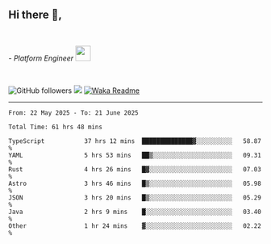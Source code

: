 <h2>Hi there  👋,</h2> </br>

<p><em>- Platform Engineer <img src="https://media.giphy.com/media/WUlplcMpOCEmTGBtBW/giphy.gif" width="30"> 
</em></p></br>


<!--[![Linkedin: prandogabriel](https://img.shields.io/badge/-prandogabriel-blue?style=flat-square&logo=Linkedin&logoColor=white&link=https://www.linkedin.com/in/prandogabriel/)](https://www.linkedin.com/in/prandogabriel)-->
![GitHub followers](https://img.shields.io/github/followers/prandogabriel?label=Follow&style=social)
![](https://komarev.com/ghpvc/?username=prandogabriel)
[![Waka Readme](https://github.com/prandogabriel/prandogabriel/actions/workflows/update-stats.yml.yml/badge.svg)](https://github.com/prandogabriel/prandogabriel/actions/workflows/update-stats.yml.yml)

---

<!--START_SECTION:waka-->

```golang
From: 22 May 2025 - To: 21 June 2025

Total Time: 61 hrs 48 mins

TypeScript           37 hrs 12 mins  ██████████████▓░░░░░░░░░░   58.87 %
YAML                 5 hrs 53 mins   ██▒░░░░░░░░░░░░░░░░░░░░░░   09.31 %
Rust                 4 hrs 26 mins   █▓░░░░░░░░░░░░░░░░░░░░░░░   07.03 %
Astro                3 hrs 46 mins   █▒░░░░░░░░░░░░░░░░░░░░░░░   05.98 %
JSON                 3 hrs 20 mins   █▒░░░░░░░░░░░░░░░░░░░░░░░   05.29 %
Java                 2 hrs 9 mins    █░░░░░░░░░░░░░░░░░░░░░░░░   03.40 %
Other                1 hr 24 mins    ▓░░░░░░░░░░░░░░░░░░░░░░░░   02.22 %
```

<!--END_SECTION:waka-->
